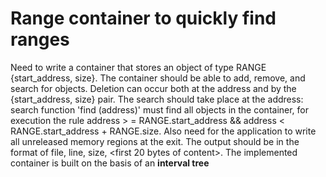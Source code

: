 # Range container to quickly find ranges
Need to write a container that stores an object of type RANGE {start_address, size}. The container should be able to add, remove, and search for objects. Deletion can occur both at the address and by the {start_address, size} pair. The search should take place at the address: search function 'find (address)' must find all objects in the container, for execution the rule address > = RANGE.start_address && address < RANGE.start_address + RANGE.size. Also need for the application to write all unreleased memory regions at the exit. The output should be in the format of file, line, size, <first 20 bytes of content>.
The implemented container is built on the basis of an **interval tree**

